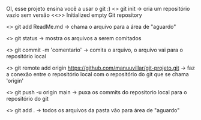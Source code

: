 OI, esse projeto ensina você a usar o git :)
<> git init
-> cria um repositório vazio sem versão
<<>> Initialized empty Git repository

<> git add ReadMe.md
-> chama o arquivo para a área de "aguardo"

<> git status
-> mostra os arquivos a serem comitados

<> git commit -m 'comentario'
-> comita o arquivo, o arquivo vai para o repositório local

<> git remote add origin https://github.com/manuuvillar/git-projeto.git
-> faz a conexão entre o repositório local com o repositório do git que se chama 'origin'

<> git push -u origin main
-> puxa os commits do repositorio local para o repositório do git

<> git add .
-> todos os arquivos da pasta vão para área de "aguardo"